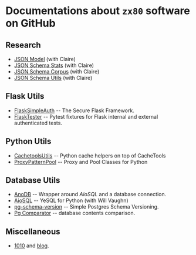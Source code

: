 # Documentations about `zx80` software on GitHub

## Research

- [JSON Model](https://github.com/clairey-zx81/json-model) (with Claire)
- [JSON Schema Stats](https://github.com/clairey-zx81/json-schema-stats) (with Claire)
- [JSON Schema Corpus](https://github.com/clairey-zx81/yac) (with Claire)
- [JSON Schema Utils](https://github.com/zx80/json-schema-utils) (with Claire)

## Flask Utils

- [FlaskSimpleAuth](/flask-simple-auth/) -- The Secure Flask Framework.
- [FlaskTester](/flask-tester/) -- Pytest fixtures for Flask internal and external authenticated tests.

## Python Utils

- [CachetoolsUtils](/cachetools-utils/) -- Python cache helpers on top of CacheTools
- [ProxyPatternPool](/proxy-pattern-pool/) -- Proxy and Pool Classes for Python

## Database Utils

- [AnoDB](/anodb/) -- Wrapper around _AioSQL_ and a database connection.
- [AioSQL](https://nackjicholson.github.io/aiosql) -- YeSQL for Python (with Will Vaughn)
- [pg-schema-version](https://zx80.github.io/pg-schema-version/) -- Simple Postgres Schema Versioning.
- [Pg Comparator](https://github.com/zx80/pg_comparator) -- database contents comparison.

## Miscellaneous

- [1010](https://github.com/zx80/1010) and [blog](https://blog.coelho.net/1010-analysis/).
